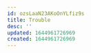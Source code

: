 ```yaml
---
id: ozsLaaN23AKoOnYLfiz9s
title: Trouble
desc: ''
updated: 1644961726969
created: 1644961726969
---
```


